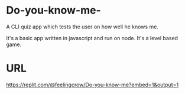 # Do-you-know-me-
A CLI quiz app which tests the user on how well he knows me.

It's a basic app written in javascript and run on node.
It's a level based game.

# URL
https://replit.com/@feelingcrow/Do-you-know-me?embed=1&output=1

